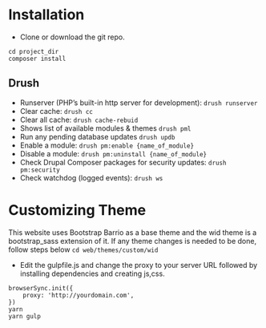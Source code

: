 # Installation
*  Clone or download the git repo.
```
cd project_dir
composer install
```

## Drush
- Runserver (PHP’s built-in http server for development): `drush runserver`
- Clear cache: `drush cc`
- Clear all cache: `drush cache-rebuid`
- Shows list of available modules & themes `drush pml`
- Run any pending database updates `drush updb`
- Enable a module: `drush pm:enable {name_of_module}`
- Disable a module: `drush pm:uninstall {name_of_module}`
- Check Drupal Composer packages for security updates: `drush pm:security`
- Check watchdog (logged events): `drush ws`

# Customizing Theme
This website uses Bootstrap Barrio as a base theme and the wid theme is a bootstrap_sass extension of it.
If any theme changes is needed to be done, follow steps below
`cd web/themes/custom/wid`
- Edit the gulpfile.js and change the proxy to your server URL followed by installing dependencies and creating js,css.
`````
browserSync.init({
    proxy: 'http://yourdomain.com',
})
yarn
yarn gulp
`````

